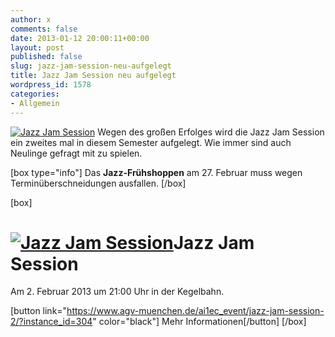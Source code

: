 ```yaml
---
author: x
comments: false
date: 2013-01-12 20:00:11+00:00
layout: post
published: false
slug: jazz-jam-session-neu-aufgelegt
title: Jazz Jam Session neu aufgelegt
wordpress_id: 1578
categories:
- Allgemein
---
```


[![Jazz Jam Session](/wp-content/uploads/2012/10/Jazz-Jam-Session-2-WS2012-2013-730x1024.jpg)](https://www.agv-muenchen.de/ai1ec_event/jazz-jam-session-2/?instance_id=304)
Wegen des großen Erfolges wird die Jazz Jam Session ein zweites mal in diesem Semester aufgelegt. Wie immer sind auch Neulinge gefragt mit zu spielen.

[box type="info"]
Das **Jazz-Frühshoppen** am 27. Februar muss wegen Terminüberschneidungen ausfallen.
[/box]

[box]

# [![Jazz Jam Session](/wp-content/uploads/2012/10/Jazz-Jam-Session-2-WS2012-2013-730x1024.jpg)](https://www.agv-muenchen.de/ai1ec_event/jazz-jam-session-2/?instance_id=304)Jazz Jam Session

Am 2. Februar 2013 um 21:00 Uhr in der Kegelbahn.

[button link="https://www.agv-muenchen.de/ai1ec_event/jazz-jam-session-2/?instance_id=304" color="black"] Mehr Informationen[/button]
[/box]

